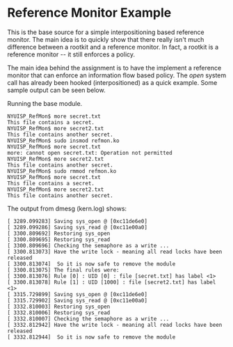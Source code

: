 # Reference Monitor Example

This is the base source for a simple interpositioning based reference monitor. The main idea is to quickly show that there really isn't much difference between a rootkit and a reference monitor. In fact, a rootkit is a reference monitor -- it still enforces a policy.

The main idea behind the assignment is to have the implement a reference monitor that can enforce an information flow based policy. The *open* system call has already been hooked (interpositioned) as a quick example. Some sample output can be seen below.

Running the base module.

	NYUISP_RefMon$ more secret.txt
	This file contains a secret.
	NYUISP_RefMon$ more secret2.txt
	This file contains another secret.
	NYUISP_RefMon$ sudo insmod refmon.ko
	NYUISP_RefMon$ more secret.txt
	more: cannot open secret.txt: Operation not permitted
	NYUISP_RefMon$ more secret2.txt
	This file contains another secret.
	NYUISP_RefMon$ sudo rmmod refmon.ko
	NYUISP_RefMon$ more secret.txt
	This file contains a secret.
	NYUISP_RefMon$ more secret2.txt
	This file contains another secret.

The output from dmesg (kern.log) shows:

	[ 3289.099283] Saving sys_open @ [0xc11de6e0]
	[ 3289.099286] Saving sys_read @ [0xc11e00a0]
	[ 3300.809692] Restoring sys_open
	[ 3300.809695] Restoring sys_read
	[ 3300.809696] Checking the semaphore as a write ...
	[ 3300.813073] Have the write lock - meaning all read locks have been released
	[ 3300.813074]  So it is now safe to remove the module
	[ 3300.813075] The final rules were: 
	[ 3300.813076] Rule [0] : UID [0] : file [secret.txt] has label <1>
	[ 3300.813078] Rule [1] : UID [1000] : file [secret2.txt] has label <1>
	[ 3315.729899] Saving sys_open @ [0xc11de6e0]
	[ 3315.729902] Saving sys_read @ [0xc11e00a0]
	[ 3332.810003] Restoring sys_open
	[ 3332.810006] Restoring sys_read
	[ 3332.810007] Checking the semaphore as a write ...
	[ 3332.812942] Have the write lock - meaning all read locks have been released
	[ 3332.812944]  So it is now safe to remove the module

